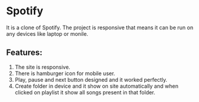 # Spotify
It is a clone of Spotify. The project is responsive that means it can be run on any devices like laptop or monile.
## Features:
1. The site is responsive.
2. There is hamburger icon for mobile user.
3. Play, pause and next button designed and it worked perfectly.
4. Create folder in device and it show on site automatically and when clicked on playlist it show all songs present in that folder.
